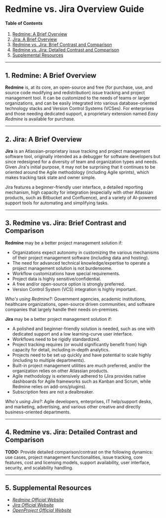 # Redmine vs. Jira Overview Guide

#### Table of Contents

1. [Redmine: A Brief Overview](#redmine)
2. [Jira: A Brief Overview](#jira)
3. [Redmine vs. Jira: Brief Contrast and Comparison](#brief)
4. [Redmine vs. Jira: Detailed Contrast and Comparison](#detailed)
5. [Supplemental Resources](#supplemental)

<hr />

## 1. <a name="redmine">Redmine: A Brief Overview</a>

**Redmine** is, at its core, an open-source and free (for purchase, use, and source code modifying and redistribution) issue tracking and project management tool. It can be customized to the needs of teams or larger organizations, and can be easily integrated into various database-oriented technology stacks and Version Control Systems (VCSes). For enterprises and those needing dedicated support, a proprietary extension named *Easy Redmine* is available for purchase.

<hr />

## 2. <a name="jira">Jira: A Brief Overview</a>

**Jira** is an Atlassian-proprietary issue tracking and project management software tool, originally intended as a debugger for software developers but since redesigned for a diversity of team and organization types and needs. Given Jira's initial purpose, it may not be surprising that it continues to be oriented around the Agile methodology (including Agile sprints), which makes tracking task state and owner simple.

Jira features a beginner-friendly user interface, a detailed reporting mechanism, high capacity for integration (especially with other Atlassian products, such as Bitbucket and Confluence), and a variety of AI-powered support tools for automating and simplifying tasks.

<hr />

## 3. <a name="brief">Redmine vs. Jira: Brief Contrast and Comparison</a>

**Redmine** may be a better project management solution if:

* Organizations expect autonomy in customizing the various mechanisms of their project management software (including data and hosting).
* The need for advanced technical knowledge/expertise to operate a project management solution is not burdensome.
* Workflow customizations have special requirements.
* Project data is highly sensitive/confidential.
* A free and/or open-source option is strongly preferred.
* Version Control System (VCS) integration is highly important.

*Who's using Redmine?:* Government agencies, academic institutions, healthcare organizations, open-source driven communities, and software companies that largely handle their needs on-premises.

**Jira** may be a better project management solution if:

* A polished and beginner-friendly solution is needed, such as one with dedicated support and a low learning-curve user interface.
* Workflows need to be rigidly standardized.
* Project tracking requires (or would significantly benefit from) high capacity for detail, including in-depth analytics.
* Projects need to be set up quickly and have potential to scale highly (including to multiple departments).
* Built-in project management utilities are much preferred, and/or the organization relies on other Atlassian products.
* Agile methodology is extensively adhered to (Jira provides native dashboards for Agile frameworks such as Kanban and Scrum, while Redmine relies on add-ons/plugins).
* Subscription fees are not a dealbreaker.
  
*Who's using Jira?:* Agile developers, enterprises, IT help/support desks, and marketing, advertising, and various other creative and directly business-oriented departments.

<hr />

## 4. <a name="detailed">Redmine vs. Jira: Detailed Contrast and Comparison</a>

**TODO:** Provide detailed comparison/contrast on the following dynamics: use cases, project management functionalities, issue tracking, core features, cost and licensing models, support availability, user interface, security, and scalability handling.

<hr />

## 5. <a name="supplemental">Supplemental Resources</a>

* *[Redmine Official Website](https://www.redmine.org/)*
* *[Jira Official Website](https://www.atlassian.com/software/jira)*
* *[OpenProject Official Website](https://www.openproject.org/)*
